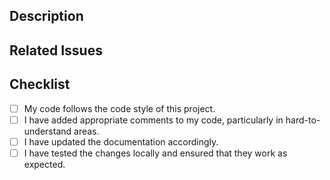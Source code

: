 ## Description

<!-- Describe the changes introduced by this pull request -->

## Related Issues

<!-- Mention any related issues that are being addressed by this pull request -->

## Checklist

- [ ] My code follows the code style of this project.
- [ ] I have added appropriate comments to my code, particularly in hard-to-understand areas.
- [ ] I have updated the documentation accordingly.
- [ ] I have tested the changes locally and ensured that they work as expected.
